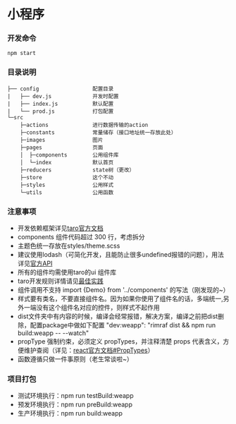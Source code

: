# 小程序

### 开发命令
```
npm start
```


### 目录说明
```
├── config                 配置目录
|   ├── dev.js             开发时配置
|   ├── index.js           默认配置
|   └── prod.js            打包配置
└─src
    ├─actions              进行数据传输的action 
    ├─constants            常量储存（接口地址统一存放此处）           
    ├─images               图片           
    ├─pages                页面
    │  ├─components        公用组件库
    │  └─index             默认首页
    ├─reducers             state树（更改）
    ├─store                这个不动
    ├─styles               公用样式
    └─utils                公用函数
```

### 注意事项

* 开发依赖框架详见[taro官方文档](https://nervjs.github.io/taro/docs/README.html)
* components 组件代码超过 300 行，考虑拆分
* 主题色统一存放在styles/theme.scss
* 建议使用lodash（可简化开发，且能防止很多undefined报错的问题），用法详见[官方API](https://lodash.com/docs/4.17.11)
* 所有的组件均需使用taro的ui 组件库
* taro开发规则详情请见[最佳实践](https://nervjs.github.io/taro/docs/best-practice.html)
* 组件调用不支持 import {Demo} from '../components' 的写法（刚发现的~）
* 样式要有类名，不要直接组件名。因为如果你使用了组件名的话，多端统一,另外一端没有这个组件名对应的控件，则样式不起作用
* dist文件夹中有内容的时候，编译会经常报错，解决方案，编译之前把dist删除，配置package中做如下配置 "dev:weapp": "rimraf dist && npm run build:weapp -- --watch"
* propType 强制约束，必须定义 propTypes，并注释清楚 props 代表含义，方便维护查阅（详见：[react官方文档#PropTypes](https://reactjs.org/docs/typechecking-with-proptypes.html#proptypes)）
* 函数遵循只做一件事原则（老生常谈啦~）

### 项目打包

* 测试环境执行：npm run testBuild:weapp
* 预发环境执行：npm run preBuild:weapp
* 生产环境执行：npm run build:weapp

